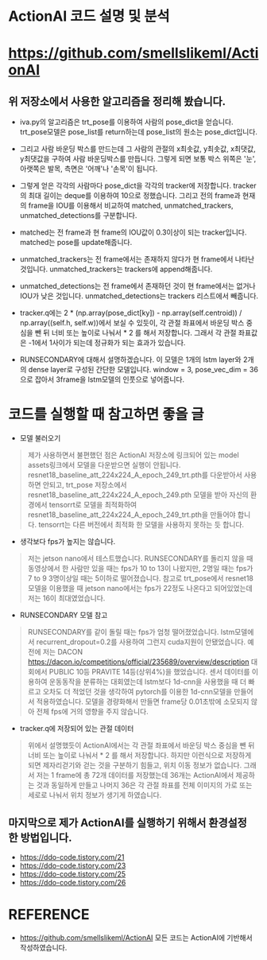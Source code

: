 # ActionAI 코드 설명 및 분석
# https://github.com/smellslikeml/ActionAI
## 위 저장소에서 사용한 알고리즘을 정리해 봤습니다.

+ iva.py의 알고리즘은 trt_pose를 이용하여 사람의 pose_dict을 얻습니다.
trt_pose모델은 pose_list를 return하는데 pose_list의 원소는 pose_dict입니다.

+ 그리고 사람 바운딩 박스를 만드는데 그 사람의 관절의 x최솟값, y최솟값, x최댓값, y최댓값을 구하여 사람 바운딩박스를 만듭니다.
그렇게 되면 보통 박스 위쪽은 '눈', 아랫쪽은 발목, 측면은 '어깨'나 '손목'이 됩니다.

+ 그렇게 얻은 각각의 사람마다 pose_dict을 각각의 tracker에 저장합니다.
tracker의 최대 길이는 deque를 이용하여 10으로 정했습니다.
그리고 전의 frame과 현재의 frame을 IOU를 이용해서 비교하여 matched, unmatched_trackers, unmatched_detections를 구분합니다.
+ matched는 전 frame과 현 frame의 IOU값이 0.3이상이 되는 tracker입니다.
matched는 pose를 update해줍니다.

+ unmatched_trackers는 전 frame에서는 존재하지 않다가 현 frame에서 나타난 것입니다. 
unmatched_trackers는 trackers에 append해줍니다.

+ unmatched_detections는 전 frame에서 존재하던 것이 현 frame에서는 없거나 IOU가 낮은 것입니다.
unmatched_detections는 trackers 리스트에서 빼줍니다.
+ tracker.q에는  2 * (np.array(pose_dict[ky]) - np.array(self.centroid)) / np.array((self.h, self.w))에서 보실 수 있듯이, 각 관절 좌표에서 바운딩 박스 중심을 뺀 뒤 너비 또는 높이로 나눠서 * 2 를 해서 저장합니다. 그래서 각 관절 좌표값은 -1에서 1사이가 되는데 정규화가 되는 효과가 있습니다.
+ RUNSECONDARY에 대해서 설명하겠습니다.
이 모델은 1개의 lstm layer와 2개의 dense layer로 구성된 간단한 모델입니다.
window = 3, pose_vec_dim = 36 으로 잡아서
3frame을 lstm모델의 인풋으로 넣어줍니다. 

# 코드를 실행할 때 참고하면 좋을 글

+ 모델 불러오기
> 제가 사용하면서 불편했던 점은 ActionAI 저장소에 링크되어 있는 model assets링크에서 모델을 다운받으면 실행이 안됩니다.
resnet18_baseline_att_224x224_A_epoch_249_trt.pth를 다운받아서 사용하면 안되고,
trt_pose 저장소에서 resnet18_baseline_att_224x224_A_epoch_249.pth 모델을 받아 자신의 환경에서 tensorrt로 모델을 최적화하여 resnet18_baseline_att_224x224_A_epoch_249_trt.pth을 만들어야 합니다.
tensorrt는 다른 버전에서 최적화 한 모델을 사용하지 못하는 듯 합니다.
+ 생각보다 fps가 높지는 않습니다.
> 저는 jetson nano에서 테스트했습니다.
RUNSECONDARY를 돌리지 않을 때 동영상에서 한 사람만 있을 때는 fps가 10 to 13이 나왔지만,
2명일 때는 fps가 7 to 9 3명이상일 때는 5이하로 떨어졌습니다.
참고로 trt_pose에서 resnet18모델을 이용했을 때 jetson nano에서는 fps가 22정도 나온다고 되어있었는데 저는 16이 최대였었습니다.
+ RUNSECONDARY 모델 참고
> RUNSECONDARY를 같이 돌릴 때는 fps가 엄청 떨어졌었습니다.
lstm모델에서 recurrent_dropout=0.2를 사용하여 그런지 cuda지원이 안됐었습니다.
예전에 저는 DACON https://dacon.io/competitions/official/235689/overview/description 대회에서 
PUBLIC 10등 PRAVITE 14등(상위4%)을 했었습니다.
센서 데이터를 이용하여 운동동작을 분류하는 대회였는데 lstm보다 1d-cnn을 사용했을 때 더 빠르고 오차도 더 적었던 것을 생각하여
pytorch를 이용한 1d-cnn모델을 만들어서 적용하였습니다. 모델을 경량화해서 만들면 frame당 0.01초밖에 소모되지 않아 전체 fps에 거의 영향을 주지 않습니다.
+ tracker.q에 저장되어 있는 관절 데이터
> 위에서 설명했듯이 ActionAI에서는 각 관절 좌표에서 바운딩 박스 중심을 뺀 뒤 너비 또는 높이로 나눠서 * 2 를 해서 저장합니다. 하지만 이런식으로 저장하게 되면 제자리걷기와 걷는 것을 구분하기 힘들고, 위치 이동 정보가 없습니다. 그래서 저는 1 frame에 총 72개 데이터를 저장했는데 36개는 ActionAI에서 제공하는 것과 동일하게 만들고 나머지 36은 각 관절 좌표를 전체 이미지의 가로 또는 세로로 나눠서 위치 정보가 생기게 하였습니다.
## 마지막으로 제가 ActionAI를 실행하기 위해서 환경설정 한 방법입니다.
+ https://ddo-code.tistory.com/21
+ https://ddo-code.tistory.com/23
+ https://ddo-code.tistory.com/25
+ https://ddo-code.tistory.com/26
# REFERENCE
+ https://github.com/smellslikeml/ActionAI  모든 코드는 ActionAI에 기반해서 작성하였습니다.